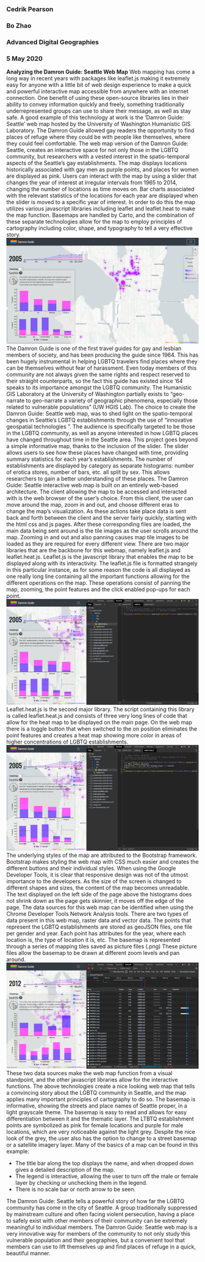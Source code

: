 ### Cedrik Pearson
### Bo Zhao
### Advanced Digital Geographies
### 5 May 2020


**Analyzing the Damron Guide: Seattle Web Map**
Web mapping has come a long way in recent years with packages like leaflet.js making it extremely easy for anyone with a little bit of web design experience to make a quick and powerful interactive map accessible from anywhere with an internet connection. One benefit of using these open-source libraries lies in their ability to convey information quickly and freely, something traditionally underrepresented groups can use to share their message, as well as stay safe. A good example of this technology at work is the ‘Damron Guide: Seattle’ web map hosted by the University of Washington Humanistic GIS Laboratory. The Damron Guide allowed gay readers the opportunity to find places of refuge where they could be with people like themselves, where they could feel comfortable. The web map version of the Damron Guide: Seattle, creates an interactive space for not only those in the LGBTQ community, but researchers with a vested interest in the spatio-temporal aspects of the Seattle’s gay establishments. The map displays locations historically associated with gay men as purple points, and places for women are displayed as pink. Users can interact with the map by using a slider that changes the year of interest at irregular intervals from 1965 to 2014, changing the number of locations as time moves on. Bar charts associated with the relevant statistics of the locations for each year are displayed when the slider is moved to a specific year of interest. In order to do this the map utilizes various javascript libraries including leaflet and leaflet.heat to make the map function. Basemaps are handled by Carto, and the combination of these separate technologies allow for the map to employ principles of cartography including color, shape, and typography to tell a very effective story.
![full_map](/imgs/gay_map.png)
The Damron Guide is one of the first travel guides for gay and lesbian members of society, and has been producing the guide since 1964. This has been hugely instrumental in helping LGBTQ travelers find places where they can be themselves without fear of harassment. Even today members of this community are not always given the same rights and respect reserved to their straight counterparts, so the fact this guide has existed since ‘64 speaks to its importance amongst the LGBTQ community. The Humanistic GIS Laboratory at the University of Washington partially exists to “geo-narrate to geo-narrate a variety of geographic phenomena, especially those related to vulnerable populations” (UW HGIS Lab). The choice to create the Damron Guide: Seattle web map, was to shed light on the spatio-temporal changes in Seattle’s LGBTQ establishments through the use of “innovative geospatial technologies ”. The audience is specifically targeted to be those in the LGBTQ community, as well as anyone interested in how LGBTQ places have changed throughout time in the Seattle area. This project goes beyond a simple informative map, thanks to the inclusion of the slider. The slider allows users to see how these places have changed with time, providing summary statistics for each year’s establishments. The number of establishments are displayed by category as separate histograms: number of erotica stores, number of bars, etc. all split by sex. This allows researchers to gain a better understanding of these places. The Damron Guide: Seattle interactive web map is built on an entirely web-based architecture. The client allowing the map to be accessed and interacted with is the web browser of the user’s choice. From this client, the user can move around the map, zoom in and out, and choose different eras to change the map’s visualization. As these actions take place data is sent back and forth between the client and the server fairly quickly, starting with the html css and js pages. After these corresponding files are loaded, the main data being sent around is the tile images as the user scrolls around the map. Zooming in and out and also panning causes map tile images to be loaded as they are required for every different view.
There are two major libraries that are the backbone for this webmap, namely leaflet.js and leaflet.heat.js. Leaflet.js is the javascript library that enables the map to be displayed along with its interactivity. The leaflet.js file is formatted strangely in this particular instance, as for some reason the code is all displayed as one really long line containing all the important functions allowing for the different operations on the map. These operations consist of panning the map, zooming, the point features and the click enabled pop-ups for each point.
![leafletjs](imgs/leaflet.png)
Leaflet.heat.js is the second major library. The script containing this library is called leaflet.heat.js and consists of three very long lines of code that allow for the heat map to be displayed on the main page. On the web map there is a toggle button that when switched to the on position eliminates the point features and creates a heat map showing more color in areas of higher concentrations of LGBTQ establishments.
![leafletheat](/imgs/leaflet.heat.png)
The underlying styles of the map are attributed to the Bootstrap framework. Bootstrap makes styling the web map with CSS much easier and creates the different buttons and their individual styles. When using the Google Developer Tools, it is clear that responsive design was not of the utmost importance to the developers. As the size of the screen is changed to different shapes and sizes, the content of the map becomes unreadable. The text displayed on the
left side of the page above the histograms does not shrink down as the page gets skinnier, it moves off the edge of the page.
The data sources for this web map can be identified when using the Chrome Developer Tools Network Analysis tools. There are two types of data present in this web map, raster data and vector data. The points that represent the LGBTQ establishments are stored as geoJSON files, one file per gender and year. Each point has attributes for the year, where each location is, the type of location it is, etc. The basemap is represented through a series of mapping tiles saved as picture files (.png) These picture files allow the basemap to be drawn at different zoom levels and pan around.
![geojson](/imgs/geoJSON_files.png)
These two data sources make the web map function from a visual standpoint, and the other javascript libraries allow for the interactive functions. The above technologies create a nice looking web map that tells a convincing story about the LGBTQ community in Seattle, and the map applies many important principles of cartography to do so. The basemap is informative, showing the streets and place names of Seattle proper, in a light grayscale theme. The basemap is easy to read and allows for easy differentiation between it and the thematic layer. The LTBTQ establishment points are symbolized as pink for female locations and purple for male locations, which are very noticeable against the light grey. Despite the nice look of the grey, the user also has the option to change to a street basemap or a satellite imagery layer.
Many of the basics of a map can be found in this example:
* The title bar along the top displays the name, and when dropped down gives a detailed description of the map.
* The legend is interactive, allowing the user to turn off the male or female layer by checking or unchecking them in the legend.
* There is no scale bar or north arrow to be seen.

The Damron Guide: Seattle tells a powerful story of how far the LGBTQ community has come in the city of Seattle. A group traditionally suppressed by mainstream culture and often facing violent persecution, having a place to safely exist with other members of their community can be extremely meaningful to individual members. The Damron Guide: Seattle web map is a very innovative way for members of the community to not only study this vulnerable population and their geographies, but a convenient tool that members can use to lift themselves up and find places of refuge in a quick, beautiful manner.

